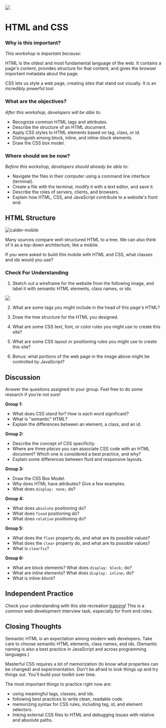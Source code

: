 <!--
Creator: <Name>
Market: SF
-->

![](https://ga-dash.s3.amazonaws.com/production/assets/logo-9f88ae6c9c3871690e33280fcf557f33.png)

# HTML and CSS

### Why is this important?
<!-- framing the "why" in big-picture/real world examples -->
*This workshop is important because:*

HTML is the oldest and most fundamental language of the web.  It contains a page's content, provides structure for that content, and gives the browser important metadata about the page.

CSS lets us style a web page, creating sites that stand out visually. It is an incredibly powerful tool

### What are the objectives?
<!-- specific/measurable goal for students to achieve -->
*After this workshop, developers will be able to:*

- Recognize common HTML tags and attributes.
- Describe the structure of an HTML document.
- Apply CSS styles to HTML elements based on tag, class, or id.
- Distinguish among block, inline, and inline-block elements.
- Draw the CSS box model.

### Where should we be now?
<!-- call out the skills that are prerequisites -->
*Before this workshop, developers should already be able to:*

- Navigate the files in their computer using a command line interface (terminal).
- Create a file with the terminal, modify it with a text editor, and save it.
- Describe the roles of servers, clients, and browsers.
- Explain how HTML, CSS, and JavaScript contribute to a website's front end.

## HTML Structure

![calder-mobile](https://cloud.githubusercontent.com/assets/7833470/10673045/8edabf9c-78a8-11e5-9c61-5587d2389da9.jpg)

Many sources compare well-structured HTML to a tree. We can also think of it as a top-down architecture, like a mobile.

If you were asked to build this mobile with HTML and CSS, what classes and ids would you use?

### Check For Understanding

1. Sketch out a wireframe for the website from the following image, and label it with semantic HTML elements, class names, or ids.

  ![](https://cloud.githubusercontent.com/assets/3254910/17682332/b2c259dc-62ff-11e6-9fdd-7bd0bb620ba9.png)

2. What are some tags you might include in the head of this page's HTML?

3. Draw the tree structure for the HTML you designed.

4. What are some CSS text, font, or color rules you might use to create this site?

5. What are some CSS layout or positioning rules you might use to create this site?

4. Bonus: what portions of the web page in the image above might be controlled by JavaScript?


## Discussion

Answer the questions assigned to your group. Feel free to do some research if you're not sure!

**Group 1:**
* What does CSS stand for? How is each word significant?
* What is "semantic" HTML?
* Explain the differences between an element, a class, and an id.

**Group 2:**
* Describe the concept of CSS specificity.
* Where are three *places* you can associate CSS code with an HTML document? Which one is considered a best practice, and why?
* Explain some differences between fluid and responsive layouts.

**Group 3:**
* Draw the CSS Box Model.
* Why does HTML have attributes?  Give a few examples.
* What does `display: none;` do?

**Group 4:**

* What does `absolute` positioning do?
* What does `fixed` positioning do?
* What does `relative` positioning do?

**Group 5:**

* What does the `float` property do, and what are its possible values?
* What does the `clear` property do, and what are its possible values?
* What is `clearfix`?

**Group 6:**

* What are block elements? What does `display: block;` do?
* What are inline elements? What does `display: inline;`  do?
* What is inline-block?



## Independent Practice

Check your understanding with this site recreation [training](https://github.com/sf-wdi-31/site-recreation)!  This is a common web development interview task, especially for front end roles.


## Closing Thoughts

Semantic HTML is an expectation among modern web developers. Take care to choose semantic HTML elements, class names, and ids. (Semantic naming is also a best practice in JavaScript and across programming languages.)

Masterful CSS requires a lot of memorization (to know what properties can be changed) and experimentation. Don't be afraid to look things up and try things out. You'll build your toolkit over time.  

The most important things to practice right now are:

- using meaningful tags, classes, and ids.
- following best practices to write clean, readable code.
- memorizing syntax for CSS rules, including tag, id, and element selectors.  
- linking external CSS files to HTML and debugging issues with relative and absolute paths.
